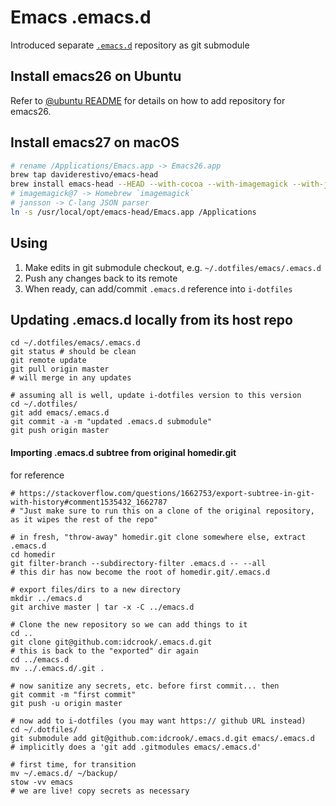 Emacs .emacs.d
==============

Introduced separate [`.emacs.d`](https://github.com/idcrook/.emacs.d) repository as git submodule

Install emacs26 on Ubuntu
-------------------------

Refer to [@ubuntu README](../%40ubuntu/README.md#install-notes) for details on how to add repository for emacs26.

Install emacs27 on macOS
------------------------

```bash
# rename /Applications/Emacs.app -> Emacs26.app
brew tap daviderestivo/emacs-head
brew install emacs-head --HEAD --with-cocoa --with-imagemagick --with-jansson
# imagemagick@7 -> Homebrew `imagemagick`
# jansson -> C-lang JSON parser
ln -s /usr/local/opt/emacs-head/Emacs.app /Applications
```

Using
-----

1.	Make edits in git submodule checkout, e.g. `~/.dotfiles/emacs/.emacs.d`
2.	Push any changes back to its remote
3.	When ready, can add/commit `.emacs.d` reference into `i-dotfiles`

Updating .emacs.d locally from its host repo
--------------------------------------------

```
cd ~/.dotfiles/emacs/.emacs.d
git status # should be clean
git remote update
git pull origin master
# will merge in any updates

# assuming all is well, update i-dotfiles version to this version
cd ~/.dotfiles/
git add emacs/.emacs.d
git commit -a -m "updated .emacs.d submodule"
git push origin master
```

#### Importing .emacs.d subtree from original homedir.git

for reference

```shell
# https://stackoverflow.com/questions/1662753/export-subtree-in-git-with-history#comment1535432_1662787
# "Just make sure to run this on a clone of the original repository, as it wipes the rest of the repo"

# in fresh, "throw-away" homedir.git clone somewhere else, extract .emacs.d
cd homedir
git filter-branch --subdirectory-filter .emacs.d -- --all
# this dir has now become the root of homedir.git/.emacs.d

# export files/dirs to a new directory
mkdir ../emacs.d
git archive master | tar -x -C ../emacs.d

# Clone the new repository so we can add things to it
cd ..
git clone git@github.com:idcrook/.emacs.d.git
# this is back to the "exported" dir again
cd ../emacs.d
mv ../.emacs.d/.git .

# now sanitize any secrets, etc. before first commit... then
git commit -m "first commit"
git push -u origin master

# now add to i-dotfiles (you may want https:// github URL instead)
cd ~/.dotfiles/
git submodule add git@github.com:idcrook/.emacs.d.git emacs/.emacs.d
# implicitly does a 'git add .gitmodules emacs/.emacs.d'

# first time, for transition
mv ~/.emacs.d/ ~/backup/
stow -vv emacs
# we are live! copy secrets as necessary
```
